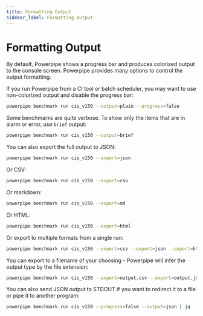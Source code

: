 ```yaml
---
title: Formatting Output
sidebar_label: Formatting Output
---
```



# Formatting Output
By default, Powerpipe shows a progress bar and produces colorized output to the console screen.  Powerpipe provides many options to control the output formatting.

If you run Powerpipe from a CI tool or batch scheduler, you may want to use non-colorized output and disable the progress bar:

```bash
powerpipe benchmark run cis_v150 --output=plain --progress=false
```

Some benchmarks are quite verbose.  To show only the items that are in alarm or error, use `brief` output:
```bash
powerpipe benchmark run cis_v150 --output=brief
```

You can also export the full output to JSON:
```bash
powerpipe benchmark run cis_v150 --export=json
```

Or CSV:
```bash
powerpipe benchmark run cis_v150 --export=csv
```

Or markdown:
```bash
powerpipe benchmark run cis_v150 --export=md
```

Or HTML:
```bash
powerpipe benchmark run cis_v150 --export=html
```

Or export to multiple formats from a single run:
```bash
powerpipe benchmark run cis_v150 --export=csv --export=json --export=html
```

You can export to a filename of your choosing - Powerpipe will infer the output type by the file extension:
```bash
powerpipe benchmark run cis_v150 --export=output.csv --export=output.json --export=output.md
```

You can also send JSON output to STDOUT if you want to redirect it to a file or pipe it to another program:
```bash
powerpipe benchmark run cis_v150 --progress=false --output=json | jq
```



<!--
***[TODO:  where to put this page....]***
Powerpipe even allows you to [write your own control output templates!](develop/writing-control-output-templates).



-->